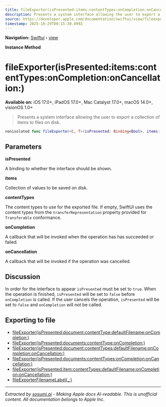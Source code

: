 ```yaml
---
title: fileExporter(isPresented:items:contentTypes:onCompletion:onCancellation:)
description: Presents a system interface allowing the user to export a collection of items to files on disk.
source: https://developer.apple.com/documentation/swiftui/view/fileexporter(ispresented:items:contenttypes:oncompletion:oncancellation:)
timestamp: 2025-10-29T00:15:30.499Z
---
```


**Navigation:** [Swiftui](/documentation/swiftui) › [view](/documentation/swiftui/view)

**Instance Method**

# fileExporter(isPresented:items:contentTypes:onCompletion:onCancellation:)

**Available on:** iOS 17.0+, iPadOS 17.0+, Mac Catalyst 17.0+, macOS 14.0+, visionOS 1.0+

> Presents a system interface allowing the user to export a collection of items to files on disk.

```swift
nonisolated func fileExporter<C, T>(isPresented: Binding<Bool>, items: C, contentTypes: [UTType] = [], onCompletion: @escaping (Result<[URL], any Error>) -> Void, onCancellation: @escaping () -> Void = { }) -> some View where C : Collection, T : Transferable, T == C.Element
```

## Parameters

**isPresented**

A binding to whether the interface should be shown.



**items**

Collection of values to be saved on disk.



**contentTypes**

The content types to use for the exported file. If empty, SwiftUI uses the content types from the `transferRepresentation` property provided for `Transferable` conformance.



**onCompletion**

A callback that will be invoked when the operation has has succeeded or failed.



**onCancellation**

A callback that will be invoked if the operation was cancelled.



## Discussion

In order for the interface to appear `isPresented` must be set to `true`. When the operation is finished, `isPresented` will be set to `false` before `onCompletion` is called. If the user cancels the operation, `isPresented` will be set to `false` and `onCompletion` will not be called.

## Exporting to file

- [fileExporter(isPresented:document:contentType:defaultFilename:onCompletion:)](/documentation/swiftui/view/fileexporter(ispresented:document:contenttype:defaultfilename:oncompletion:))
- [fileExporter(isPresented:documents:contentType:onCompletion:)](/documentation/swiftui/view/fileexporter(ispresented:documents:contenttype:oncompletion:))
- [fileExporter(isPresented:document:contentTypes:defaultFilename:onCompletion:onCancellation:)](/documentation/swiftui/view/fileexporter(ispresented:document:contenttypes:defaultfilename:oncompletion:oncancellation:))
- [fileExporter(isPresented:documents:contentTypes:onCompletion:onCancellation:)](/documentation/swiftui/view/fileexporter(ispresented:documents:contenttypes:oncompletion:oncancellation:))
- [fileExporter(isPresented:item:contentTypes:defaultFilename:onCompletion:onCancellation:)](/documentation/swiftui/view/fileexporter(ispresented:item:contenttypes:defaultfilename:oncompletion:oncancellation:))
- [fileExporterFilenameLabel(_:)](/documentation/swiftui/view/fileexporterfilenamelabel(_:))

---

*Extracted by [sosumi.ai](https://sosumi.ai) - Making Apple docs AI-readable.*
*This is unofficial content. All documentation belongs to Apple Inc.*
